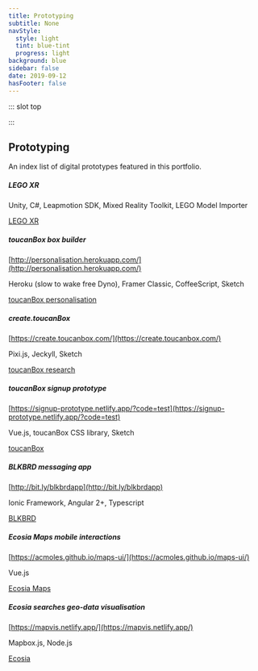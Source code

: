 ```yaml
---
title: Prototyping
subtitle: None
navStyle:
  style: light
  tint: blue-tint
  progress: light
background: blue
sidebar: false
date: 2019-09-12
hasFooter: false
---
```


::: slot top

:::

<style lang="sass">
  .prototyping-list
    margin-top: 8em
    h5
      margin-bottom: 2em
</style>

<Loader current="Prototyping"/>

<Content-TextSection padding="is-large">

## Prototyping

<p class="subtitle" style="padding-right: 3em;">
  An index list of digital prototypes featured in this portfolio.
</p>





<div class="prototyping-list">

##### LEGO XR

<About-TimelineItem type="Tools" :noBorder="true" keyColumn="is-prototyping">

Unity, C#, Leapmotion SDK, Mixed Reality Toolkit, LEGO Model Importer

</About-TimelineItem>

<About-TimelineItem type="Project" :noBorder="true" keyColumn="is-prototyping">

[LEGO XR](/projects/play/#lego-xr)

</About-TimelineItem>

</div>





<div class="prototyping-list">

##### toucanBox box builder

<About-TimelineItem type="Link" :noBorder="true" keyColumn="is-prototyping">

[http://personalisation.herokuapp.com/](http://personalisation.herokuapp.com/)

</About-TimelineItem>

<About-TimelineItem type="Tools" :noBorder="true" keyColumn="is-prototyping">

Heroku (slow to wake free Dyno), Framer Classic, CoffeeScript, Sketch

</About-TimelineItem>

<About-TimelineItem type="Project" :noBorder="true" keyColumn="is-prototyping">

[toucanBox personalisation](/extra/toucanbox-personalisation/)

</About-TimelineItem>

</div>





<div class="prototyping-list">

##### create.toucanBox

<About-TimelineItem type="Link" :noBorder="true" keyColumn="is-prototyping">

[https://create.toucanbox.com/](https://create.toucanbox.com/)

</About-TimelineItem>

<About-TimelineItem type="Tools" :noBorder="true" keyColumn="is-prototyping">

Pixi.js, Jeckyll, Sketch

</About-TimelineItem>

<About-TimelineItem type="Project" :noBorder="true" keyColumn="is-prototyping">

[toucanBox research](/projects/toucan-research/)

</About-TimelineItem>

</div>






<div class="prototyping-list">

##### toucanBox signup prototype

<About-TimelineItem type="Link" :noBorder="true" keyColumn="is-prototyping">

[https://signup-prototype.netlify.app/?code=test](https://signup-prototype.netlify.app/?code=test)

</About-TimelineItem>

<About-TimelineItem type="Tools" :noBorder="true" keyColumn="is-prototyping">

Vue.js, toucanBox CSS library, Sketch

</About-TimelineItem>

<About-TimelineItem type="Project" :noBorder="true" keyColumn="is-prototyping">

[toucanBox](/projects/toucanbox/)

</About-TimelineItem>

</div>





<div class="prototyping-list">

##### BLKBRD messaging app

<About-TimelineItem type="Link" :noBorder="true" keyColumn="is-prototyping">

[http://bit.ly/blkbrdapp](http://bit.ly/blkbrdapp)

</About-TimelineItem>

<About-TimelineItem type="Tools" :noBorder="true" keyColumn="is-prototyping">

Ionic Framework, Angular 2+, Typescript

</About-TimelineItem>

<About-TimelineItem type="Project" :noBorder="true" keyColumn="is-prototyping">

[BLKBRD](/extra/blkbrd/)

</About-TimelineItem>

</div>





<div class="prototyping-list">

##### Ecosia Maps mobile interactions

<About-TimelineItem type="Link" :noBorder="true" keyColumn="is-prototyping">

[https://acmoles.github.io/maps-ui/](https://acmoles.github.io/maps-ui/)

</About-TimelineItem>

<About-TimelineItem type="Tools" :noBorder="true" keyColumn="is-prototyping">

Vue.js

</About-TimelineItem>

<About-TimelineItem type="Project" :noBorder="true" keyColumn="is-prototyping">

[Ecosia Maps](/projects/ecosia/#product-design-at-scale)

</About-TimelineItem>

</div>





<div class="prototyping-list">

##### Ecosia searches geo-data visualisation

<About-TimelineItem type="Link" :noBorder="true" keyColumn="is-prototyping">

[https://mapvis.netlify.app/](https://mapvis.netlify.app/)

</About-TimelineItem>

<About-TimelineItem type="Tools" :noBorder="true" keyColumn="is-prototyping">

Mapbox.js, Node.js

</About-TimelineItem>

<About-TimelineItem type="Project" :noBorder="true" keyColumn="is-prototyping">

[Ecosia](/projects/ecosia/)

</About-TimelineItem>

</div>





</Content-TextSection>